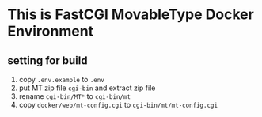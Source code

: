# This is FastCGI MovableType Docker Environment

## setting for build

1. copy `.env.example` to `.env`
1. put MT zip file `cgi-bin` and extract zip file
1. rename `cgi-bin/MT*` to `cgi-bin/mt`
1. copy `docker/web/mt-config.cgi` to `cgi-bin/mt/mt-config.cgi`
